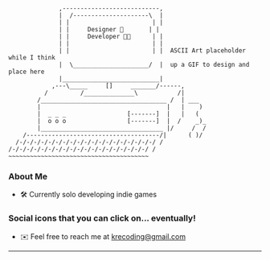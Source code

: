 ```
              ,---------------------------,
              |  /---------------------\  |
              | |                       | |            
              | |     Designer 🎨       | |
              | |     Developer 👨‍💻      | |
              | |                       | |
              | |                       | |  ASCII Art placeholder while I think
              |  \_____________________/  |  up a GIF to design and place here
              |___________________________|
            ,---\_____     []     _______/------,
          /         /______________\           /|
        /___________________________________ /  | ___
        |                                   |   |    )
        |  _ _ _                 [-------]  |   |   (
        |  o o o                 [-------]  |  /    _)_
        |__________________________________ |/     /  /
    /-------------------------------------/|      ( )/
  /-/-/-/-/-/-/-/-/-/-/-/-/-/-/-/-/-/-/-/ /
/-/-/-/-/-/-/-/-/-/-/-/-/-/-/-/-/-/-/-/ /
~~~~~~~~~~~~~~~~~~~~~~~~~~~~~~~~~~~~~~~
```

### About Me
- 🛠️ Currently solo developing indie games
### Social icons that you can click on... eventually!
- ✉️ Feel free to reach me at krecoding@gmail.com 
---

<!-- **kre64/kre64** is a ✨ _special_ ✨ repository because its `README.md` (this file) appears on your GitHub profile. -->
